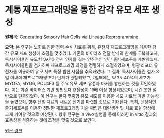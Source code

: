 # 계통 재프로그래밍을 통한 감각 유모 세포 생성

**원제목:** Generating Sensory Hair Cells via Lineage Reprogramming

**요약:** 본 연구는 노화로 인한 청력 손실 치료를 위해, 유전자 재프로그래밍을 이용한 감각 유모 세포 생성에 초점을 맞추었다.  기존의 바이러스 전달 방식의 한계를 극복하고자, 독시사이클린 유도형 SAPG 전사 인자를 갖는 안정적인 인간 줄기세포주를 개발하였다.  독시사이클린을 첨가하여 재프로그래밍 과정을 정밀하게 조절하였으며, 형광 리포터 유전자를 이용하여 유모 세포 특징 발현 시점을 추적하였다.  그 결과, 독시사이클린 첨가 3일 이내에 재프로그래밍 초기 단계가 관찰되었고, 7일째에는 약 35-40%의 세포가 MYO7A, MYO6, POU4F3 등 주요 유모 세포 유전자 마커를 발현하는 것을 확인하였다. 이는 기존 바이러스 기반 방법보다 효율성이 19배 이상 향상되었으며, 시간 또한 절반으로 단축되었다.  이 연구는  환자 맞춤형 유모 세포를 이용한 세포 치료법 개발 가능성을 높였으며,  향후  난청 치료의 새로운 전기를 마련할 것으로 기대된다.  특히, 안정적인 줄기세포주를 이용한 정밀한 재프로그래밍 기술 확립은  대량생산 및  치료 효율 향상에 크게 기여할 것으로 예상된다.  향후 연구는  in vivo  실험을 통해  이러한  in vitro  결과의  효용성을  검증하는  것에  초점을  맞출  것으로  보인다.

[원문 링크](https://www.fightaging.org/archives/2025/07/generating-sensory-hair-cells-via-lineage-reprogramming/)
